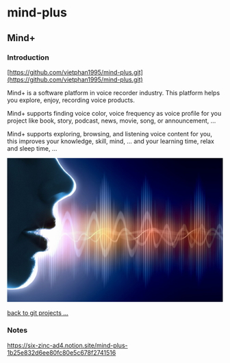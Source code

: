 # mind-plus

## Mind+

### Introduction

[https://github.com/vietphan1995/mind-plus.git](https://github.com/vietphan1995/mind-plus.git)

Mind+ is a software platform in voice recorder industry. This platform helps you explore, enjoy, recording voice products.

Mind+ supports finding voice color, voice frequency as voice profile for you project like book, story, podcast, news, movie, song, or announcement, …

Mind+ supports exploring, browsing, and listening voice content for you, this improves your knowledge, skill, mind, … and your learning time, relax and sleep time, …

![image.png](image.png)

[back to git projects …](https://github.com/vietphan1995/projects)

### Notes
https://six-zinc-ad4.notion.site/mind-plus-1b25e832d6ee80fc80e5c678f2741516